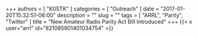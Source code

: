 +++
authors = [ "K0STK" ]
categories = [ "Outreach" ]
date = "2017-01-20T15:32:51-06:00"
description = ""
slug = ""
tags = [ "ARRL", "Parity", "Twitter" ]
title = "New Amateur Radio Parity Act Bill Introduced"
+++
{{< x user="arrl" id="821085901401034754" >}}
<!--more-->
